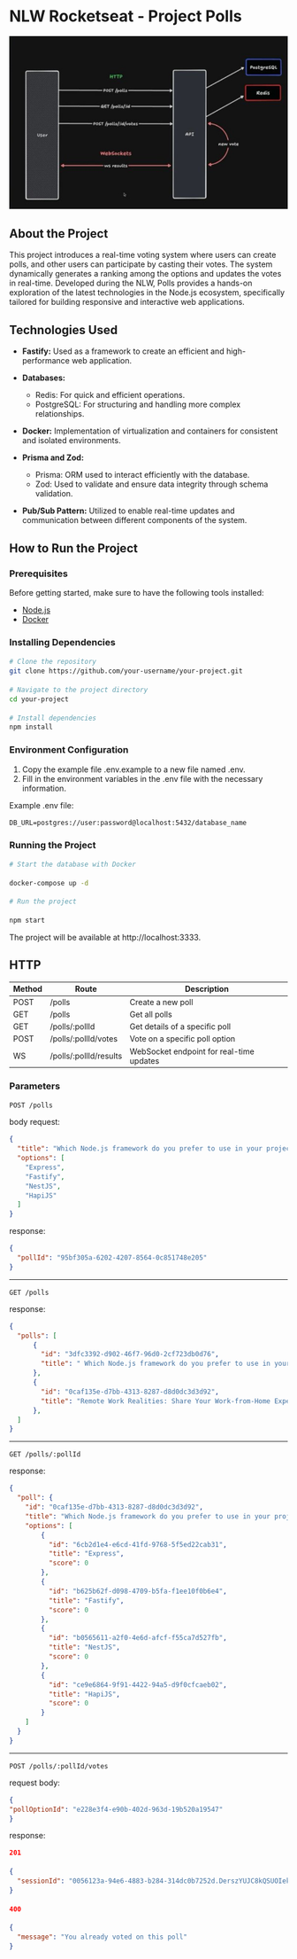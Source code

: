 # NLW Rocketseat - Project Polls

![Your Project Logo](public/nlw-nodejs.jpg)

## About the Project

This project introduces a real-time voting system where users can create polls, and other users can participate by
casting their votes. The system dynamically generates a ranking among the options and updates the votes in real-time.
Developed during the NLW, Polls provides a hands-on exploration of the latest technologies in the Node.js
ecosystem, specifically tailored for building responsive and interactive web applications.

## Technologies Used

- **Fastify:** Used as a framework to create an efficient and high-performance web application.

- **Databases:**
    - Redis: For quick and efficient operations.
    - PostgreSQL: For structuring and handling more complex relationships.

- **Docker:** Implementation of virtualization and containers for consistent and isolated environments.

- **Prisma and Zod:**
    - Prisma: ORM used to interact efficiently with the database.
    - Zod: Used to validate and ensure data integrity through schema validation.

- **Pub/Sub Pattern:** Utilized to enable real-time updates and communication between different components of the
  system.

## How to Run the Project

### Prerequisites

Before getting started, make sure to have the following tools installed:

- [Node.js](https://nodejs.org/)
- [Docker](https://www.docker.com/)

### Installing Dependencies

```bash
# Clone the repository
git clone https://github.com/your-username/your-project.git

# Navigate to the project directory
cd your-project

# Install dependencies
npm install

```

### Environment Configuration

1. Copy the example file .env.example to a new file named .env.
2. Fill in the environment variables in the .env file with the necessary information.

Example .env file:

```env
DB_URL=postgres://user:password@localhost:5432/database_name
```

### Running the Project

```bash
# Start the database with Docker

docker-compose up -d

# Run the project

npm start

```

The project will be available at http://localhost:3333.

## HTTP

| Method | Route                  | Description                              |
|--------|------------------------|------------------------------------------|
| POST   | /polls                 | Create a new poll                        |
| GET    | /polls                 | Get all polls                            |
| GET    | /polls/:pollId         | Get details of a specific poll           |
| POST   | /polls/:pollId/votes   | Vote on a specific poll option           |
| WS     | /polls/:pollId/results | WebSocket endpoint for real-time updates |

### Parameters

```http
POST /polls
```

body request:

``` JSON
{
  "title": "Which Node.js framework do you prefer to use in your projects?",
  "options": [
    "Express",
    "Fastify",
    "NestJS",
    "HapiJS"
  ]
}
```

response:

``` JSON
{
  "pollId": "95bf305a-6202-4207-8564-0c851748e205"
}
```

***

```http
GET /polls
```

response:

``` JSON
{
  "polls": [
      {
        "id": "3dfc3392-d902-46f7-96d0-2cf723db0d76",
        "title": " Which Node.js framework do you prefer to use in your projects?"
      },
      {
        "id": "0caf135e-d7bb-4313-8287-d8d0dc3d3d92",
        "title": "Remote Work Realities: Share Your Work-from-Home Experience!"
      },
  ]
}
```

***

```http
GET /polls/:pollId
```

response:

``` JSON
{
  "poll": {
    "id": "0caf135e-d7bb-4313-8287-d8d0dc3d3d92",
    "title": "Which Node.js framework do you prefer to use in your projects?",
    "options": [
        {
          "id": "6cb2d1e4-e6cd-41fd-9768-5f5ed22cab31",
          "title": "Express",
          "score": 0
        },
        {
          "id": "b625b62f-d098-4709-b5fa-f1ee10f0b6e4",
          "title": "Fastify",
          "score": 0
        },
        {
          "id": "b0565611-a2f0-4e6d-afcf-f55ca7d527fb",
          "title": "NestJS",
          "score": 0
        },
        {
          "id": "ce9e6864-9f91-4422-94a5-d9f0cfcaeb02",
          "title": "HapiJS",
          "score": 0
        }
    ]
  }
}
```

***

```http
POST /polls/:pollId/votes
```

request body:

``` JSON
{
"pollOptionId": "e228e3f4-e90b-402d-963d-19b520a19547"
}
```

response:

``` JSON
201

{
  "sessionId": "0056123a-94e6-4883-b284-314dc0b7252d.DerszYUJC8kQSUOIek+ig5/j/E6yzRlLmP8V9r0/1Bs"
}

400

{
  "message": "You already voted on this poll"
}
```
